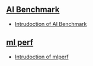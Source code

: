 [AI Benchmark](http://ai-benchmark.com/index.html)
----

* [Intrudoction of AI Benchmark](/ai/benchmark/aibenchmark/ai_benchmark_introduction.md)


[ml perf](https://mlperf.org/)
----

* [Intrudoction of mlperf](/ai/ml/operator/operators_androidnn_p.md)
